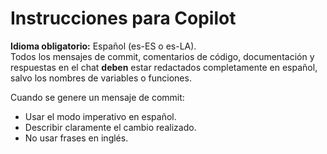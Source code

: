 # Instrucciones para Copilot

**Idioma obligatorio:** Español (es-ES o es-LA).  
Todos los mensajes de commit, comentarios de código, documentación y respuestas en el chat **deben** estar redactados completamente en español, salvo los nombres de variables o funciones.

Cuando se genere un mensaje de commit:
- Usar el modo imperativo en español.
- Describir claramente el cambio realizado.
- No usar frases en inglés.
